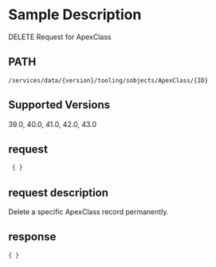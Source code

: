 # Sample Description
DELETE Request for ApexClass

## PATH
```
/services/data/{version}/tooling/sobjects/ApexClass/{ID}
```
## Supported Versions
39.0, 40.0, 41.0, 42.0, 43.0

## request
```json
 { }
```

## request description
Delete a specific ApexClass record permanently.

## response
```json
{ }
```
